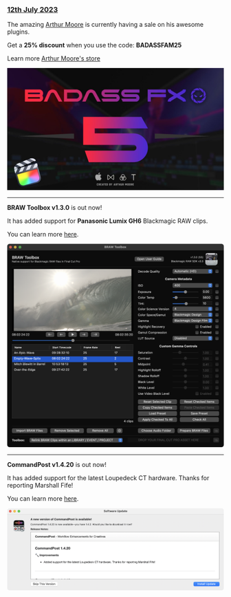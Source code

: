 ### [12th July 2023](/news/20230712)

The amazing [Arthur Moore](https://www.youtube.com/arthurmoore) is currently having a sale on his awesome plugins.

Get a **25% discount** when you use the code: **BADASSFAM25**

Learn more [Arthur Moore's store](https://arthurmoorefx.sellfy.store/)

[![](/static/badassfx.jpeg)](https://www.youtube.com/watch?v=d5Mbj_s09u4&list=PLy-CmkRNiDfn56FykK-mJyWJLOvmkb50S)

---

**BRAW Toolbox v1.3.0** is out now!

It has added support for **Panasonic Lumix GH6** Blackmagic RAW clips.

You can learn more [here](https://brawtoolbox.io).

![](/static/brawtoolbox-1-3-0.png)

---

**CommandPost v1.4.20** is out now!

It has added support for the latest Loupedeck CT hardware. Thanks for reporting Marshall Fife!

You can learn more [here](https://commandpost.io).

![](/static/commandpost-1-4-20.png)